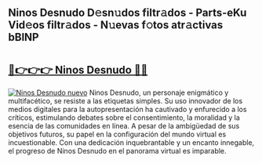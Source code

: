## Ninos Desnudo D𝚎sn𝚞dos filtr𝚊dos - Parts-eKu Vid𝚎os filtr𝚊dos - N𝚞evas f𝚘tos atr𝚊ctivas bBlNP

# <h2><a href="http://mb3u3u.tromn.icu/?c=Ninos+Desnudo">🔗👉👉👉 Ninos Desnudo 🔗🔗</a></h2>

[![Ninos Desnudo nuevo](https://i.imgur.com/pEAQMta.gif)](http://mb3u3u.tromn.icu/?c=Ninos+Desnudo)
Ninos Desnudo, un personaje enigmático y multifacético, se resiste a las etiquetas simples. Su uso innovador de los medios digitales para la autopresentación ha cautivado y enfurecido a los críticos, estimulando debates sobre el consentimiento, la moralidad y la esencia de las comunidades en línea. A pesar de la ambigüedad de sus objetivos futuros, su papel en la configuración del mundo virtual es incuestionable. Con una dedicación inquebrantable y un encanto innegable, el progreso de Ninos Desnudo en el panorama virtual es imparable.

